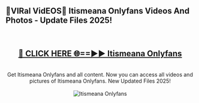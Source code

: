 <h2>🔴VIRal VidEOS🔴 Itismeana Onlyfans Videos And Photos - Update Files 2025!</h2>
<br>
<div align="center">
<h2><a href="https://virallinks.top/odZfE0" rel="nofollow">🔴 CLICK HERE 🌐==►► Itismeana Onlyfans</a></h2>
<br>
Get Itismeana Onlyfans and all content. Now you can access all videos and pictures of Itismeana Onlyfans. New Updated Files 2025!
<br>
<br>
<a href="https://virallinks.top/odZfE0" rel="nofollow" data-target="animated-image.originalLink"><img src="https://i.imgur.com/dJHk4Zq.gif)" alt="Itismeana Onlyfans" style="max-width: 100%; display: inline-block;" data-target="animated-image.originalImage"></a>
</div>
<br>
